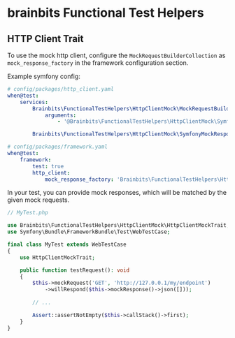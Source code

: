 # brainbits Functional Test Helpers

## HTTP Client Trait

To use the mock http client, configure the `MockRequestBuilderCollection` as `mock_response_factory` in the framework configuration section.

Example symfony config:

```yaml
# config/packages/http_client.yaml
when@test:
    services:
        Brainbits\FunctionalTestHelpers\HttpClientMock\MockRequestBuilderCollection:
            arguments:
                - '@Brainbits\FunctionalTestHelpers\HttpClientMock\SymfonyMockResponseFactory'

        Brainbits\FunctionalTestHelpers\HttpClientMock\SymfonyMockResponseFactory: ~
```

```yaml
# config/packages/framework.yaml
when@test:
    framework:
        test: true
        http_client:
            mock_response_factory: 'Brainbits\FunctionalTestHelpers\HttpClientMock\MockRequestBuilderCollection'
```

In your test, you can provide mock responses, which will be matched by the given mock requests.

```php
// MyTest.php

use Brainbits\FunctionalTestHelpers\HttpClientMock\HttpClientMockTrait;
use Symfony\Bundle\FrameworkBundle\Test\WebTestCase;

final class MyTest extends WebTestCase
{
    use HttpClientMockTrait;

    public function testRequest(): void
    {
        $this->mockRequest('GET', 'http://127.0.0.1/my/endpoint')
            ->willRespond($this->mockResponse()->json([]));
    
        // ...

        Assert::assertNotEmpty($this->callStack()->first);
    }
}

```
